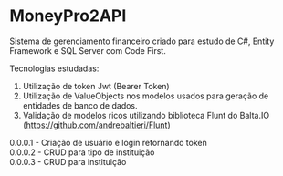# MoneyPro2API
Sistema de gerenciamento financeiro criado para estudo de C#, Entity Framework e SQL Server com Code First.

Tecnologias estudadas:
  1) Utilização de token Jwt (Bearer Token)
  2) Utilização de ValueObjects nos modelos usados para geração de entidades de banco de dados.
  3) Validação de modelos ricos utilizando biblioteca Flunt do Balta.IO (https://github.com/andrebaltieri/Flunt)

0.0.0.1 - Criação de usuário e login retornando token<br>
0.0.0.2 - CRUD para tipo de instituição<br>
0.0.0.3 - CRUD para instituição

